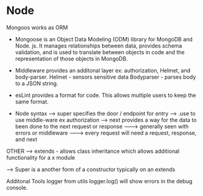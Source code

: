 # Node

Mongoos works as ORM

- Mongoose is an Object Data Modeling (ODM) library for MongoDB and Node. js. It manages relationships between data, provides schema validation, and is used to translate between objects in code and the representation of those objects in MongoDB.

- Middleware provides an additonal layer ex: authorization, Helmet, and body-parser.
  Helmet - sensors sensitive data
  Bodyparser - parses body to a JSON string.

- esLint provides a format for code. This allows multiple users to keep the same format.

- Node syntax
  --> super specifies the door / endpoint for entry
  --> .use to use middle-ware ex authorization
  --> next provides a way for the data to been done to the next request or response
  ---> generally seen with errors or middleware
  ---> every request will need a request, response, and next

OTHER
  --> extends - allows class inheritance which allows additional functionality for a x module

--> Super is a another form of a constructor typically on an extends


Additonal Tools 
logger from utils logger.log() will show errors in the debug console. 